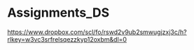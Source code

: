 # Assignments_DS

https://www.dropbox.com/scl/fo/rswd2v9ub2smwugjzxj3c/h?rlkey=w3vc3srfrelsqezzkyp12oxbm&dl=0
